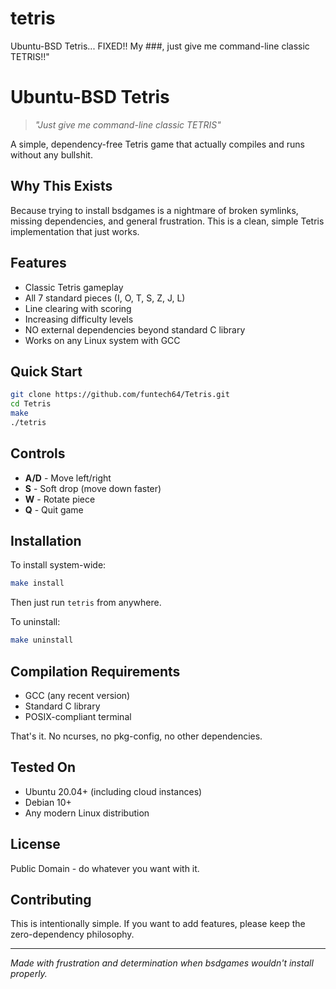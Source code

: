 # tetris
Ubuntu-BSD Tetris... FIXED!! My ###, just give me command-line classic TETRIS!!"

# Ubuntu-BSD Tetris

> *"Just give me command-line classic TETRIS"*

A simple, dependency-free Tetris game that actually compiles and runs without any bullshit.

## Why This Exists

Because trying to install bsdgames is a nightmare of broken symlinks, missing dependencies, and general frustration. This is a clean, simple Tetris implementation that just works.

## Features

- Classic Tetris gameplay
- All 7 standard pieces (I, O, T, S, Z, J, L)
- Line clearing with scoring
- Increasing difficulty levels
- NO external dependencies beyond standard C library
- Works on any Linux system with GCC

## Quick Start

```bash
git clone https://github.com/funtech64/Tetris.git
cd Tetris
make
./tetris
```

## Controls

- **A/D** - Move left/right
- **S** - Soft drop (move down faster)
- **W** - Rotate piece
- **Q** - Quit game

## Installation

To install system-wide:

```bash
make install
```

Then just run `tetris` from anywhere.

To uninstall:

```bash
make uninstall
```

## Compilation Requirements

- GCC (any recent version)
- Standard C library
- POSIX-compliant terminal

That's it. No ncurses, no pkg-config, no other dependencies.

## Tested On

- Ubuntu 20.04+ (including cloud instances)
- Debian 10+
- Any modern Linux distribution

## License

Public Domain - do whatever you want with it.

## Contributing

This is intentionally simple. If you want to add features, please keep the zero-dependency philosophy.

---

*Made with frustration and determination when bsdgames wouldn't install properly.*
